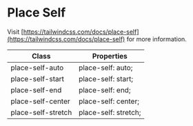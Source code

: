 # Place Self

Visit [https://tailwindcss.com/docs/place-self](https://tailwindcss.com/docs/place-self) for more information.

<table class="w-full text-left border-collapse"><thead><tr><th class="z-20 sticky top-0 text-4 font-semibold text-gray-600 bg-white p-0"><div class="pb-2 pr-2 border-b border-gray-200">Class</div></th><th class="z-20 sticky top-0 text-4 font-semibold text-gray-600 bg-white p-0"><div class="pb-2 pl-2 border-b border-gray-200">Properties</div></th></tr></thead><tbody class="align-baseline"><tr><td class="py-2 pr-2 font-mono caption1 text-violet-600 whitespace-nowrap">place-self-auto</td><td class="py-2 pl-2 font-mono caption1 text-light-blue-600 whitespace-pre">place-self: auto;</td></tr><tr><td class="py-2 pr-2 font-mono caption1 text-violet-600 whitespace-nowrap border-t border-gray-200">place-self-start</td><td class="py-2 pl-2 font-mono caption1 text-light-blue-600 whitespace-pre border-t border-gray-200">place-self: start;</td></tr><tr><td class="py-2 pr-2 font-mono caption1 text-violet-600 whitespace-nowrap border-t border-gray-200">place-self-end</td><td class="py-2 pl-2 font-mono caption1 text-light-blue-600 whitespace-pre border-t border-gray-200">place-self: end;</td></tr><tr><td class="py-2 pr-2 font-mono caption1 text-violet-600 whitespace-nowrap border-t border-gray-200">place-self-center</td><td class="py-2 pl-2 font-mono caption1 text-light-blue-600 whitespace-pre border-t border-gray-200">place-self: center;</td></tr><tr><td class="py-2 pr-2 font-mono caption1 text-violet-600 whitespace-nowrap border-t border-gray-200">place-self-stretch</td><td class="py-2 pl-2 font-mono caption1 text-light-blue-600 whitespace-pre border-t border-gray-200">place-self: stretch;</td></tr></tbody></table>
